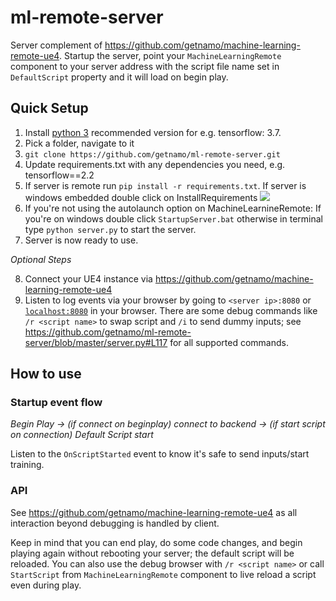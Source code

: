 # ml-remote-server
Server complement of https://github.com/getnamo/machine-learning-remote-ue4.
Startup the server, point your ```MachineLearningRemote``` component to your server address with the script file name set in ```DefaultScript``` property and it will load on begin play.

## Quick Setup

1. Install [python 3](https://www.python.org/downloads/) recommended version for e.g. tensorflow: 3.7. 
2. Pick a folder, navigate to it
3. ```git clone https://github.com/getnamo/ml-remote-server.git```
4. Update requirements.txt with any dependencies you need, e.g. tensorflow==2.2
5. If server is remote run ```pip install -r requirements.txt```. If server is windows embedded double click on InstallRequirements
![](https://i.imgur.com/zUInHbV.png)
6. If you're not using the autolaunch option on MachineLearnineRemote: If you're on windows double click ```StartupServer.bat``` otherwise in terminal type ```python server.py``` to start the server.
7. Server is now ready to use. 

*Optional Steps*

8. Connect your UE4 instance via https://github.com/getnamo/machine-learning-remote-ue4
9. Listen to log events via your browser by going to ```<server ip>:8080``` or [```localhost:8080```](http://localhost:8080) in your browser. There are some debug commands like ```/r <script name>``` to swap script and ```/i``` to send dummy inputs; see https://github.com/getnamo/ml-remote-server/blob/master/server.py#L117 for all supported commands.

## How to use

### Startup event flow

*Begin Play -> (if connect on beginplay) connect to backend -> (if start script on connection) Default Script start*

Listen to the ```OnScriptStarted``` event to know it's safe to send inputs/start training.

### API

See https://github.com/getnamo/machine-learning-remote-ue4 as all interaction beyond debugging is handled by client.

Keep in mind that you can end play, do some code changes, and begin playing again without rebooting your server; the default script will be reloaded. You can also use the debug browser with ```/r <script name>``` or call ```StartScript``` from ```MachineLearningRemote``` component to live reload a script even during play.
